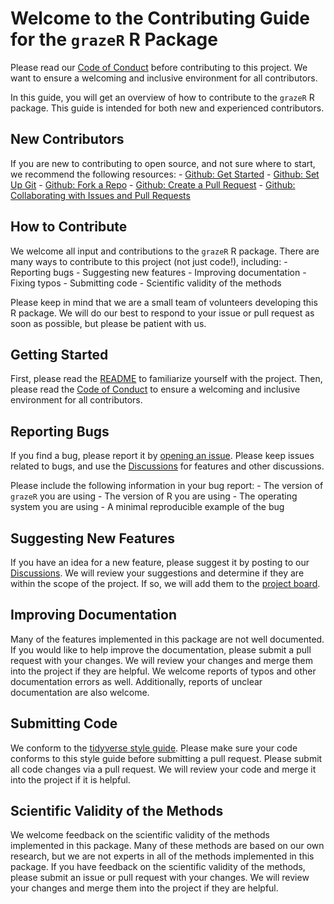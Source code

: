 # Welcome to the Contributing Guide for the `grazeR` R Package

Please read our [Code of Conduct]() before contributing to this project. We want to ensure a welcoming and inclusive environment for all contributors.

In this guide, you will get an overview of how to contribute to the `grazeR` R package. This guide is intended for both new and experienced contributors.

## New Contributors

If you are new to contributing to open source, and not sure where to start, we recommend the following resources:
    - [Github: Get Started](https://docs.github.com/en/get-started)
    - [Github: Set Up Git](https://docs.github.com/en/get-started/quickstart/set-up-git)
    - [Github: Fork a Repo](https://docs.github.com/en/get-started/quickstart/fork-a-repo)
    - [Github: Create a Pull Request](https://docs.github.com/en/github/collaborating-with-issues-and-pull-requests/creating-a-pull-request)
    - [Github: Collaborating with Issues and Pull Requests](https://docs.github.com/en/github/collaborating-with-issues-and-pull-requests)

## How to Contribute

We welcome all input and contributions to the `grazeR` R package. There are many ways to contribute to this project (not just code!), including:
    - Reporting bugs
    - Suggesting new features
    - Improving documentation
    - Fixing typos
    - Submitting code
    - Scientific validity of the methods

Please keep in mind that we are a small team of volunteers developing this R package. We will do our best to respond to your issue or pull request as soon as possible, but please be patient with us.

## Getting Started

First, please read the [README](README.md) to familiarize yourself with the project. Then, please read the [Code of Conduct](CODE_OF_CONDUCT.md) to ensure a welcoming and inclusive environment for all contributors.

## Reporting Bugs

If you find a bug, please report it by [opening an issue](https://github.com/amantaya/grazeR/issues). Please keep issues related to bugs, and use the [Discussions](https://github.com/amantaya/grazeR/discussions) for features and other discussions.

Please include the following information in your bug report:
    - The version of `grazeR` you are using
    - The version of R you are using
    - The operating system you are using
    - A minimal reproducible example of the bug

## Suggesting New Features

If you have an idea for a new feature, please suggest it by posting to our [Discussions](https://github.com/amantaya/grazeR/discussions). We will review your suggestions and determine if they are within the scope of the project. If so, we will add them to the [project board](@grazeR).

## Improving Documentation

Many of the features implemented in this package are not well documented. If you would like to help improve the documentation, please submit a pull request with your changes. We will review your changes and merge them into the project if they are helpful. We welcome reports of typos and other documentation errors as well. Additionally, reports of unclear documentation are also welcome.

## Submitting Code

We conform to the [tidyverse style guide](https://style.tidyverse.org/). Please make sure your code conforms to this style guide before submitting a pull request. Please submit all code changes via a pull request. We will review your code and merge it into the project if it is helpful.

## Scientific Validity of the Methods

We welcome feedback on the scientific validity of the methods implemented in this package. Many of these methods are based on our own research, but we are not experts in all of the methods implemented in this package. If you have feedback on the scientific validity of the methods, please submit an issue or pull request with your changes. We will review your changes and merge them into the project if they are helpful.
